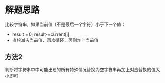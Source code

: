 # 解题思路

比较字符串，如果当前值（不是最后一个字符）小于下一个值：
* result = 0; result-=current[i]
* 直接减去当前值，再次循环，否则加上当前值

## 方法2

判断将字符串中中可能出现的所有特殊情况替换为空字符串再加上对应替换的值大小即可